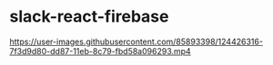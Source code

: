 # slack-react-firebase


https://user-images.githubusercontent.com/85893398/124426316-7f3d9d80-dd87-11eb-8c79-fbd58a096293.mp4

